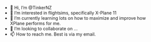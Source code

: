 - 👋 Hi, I’m @TinkerNZ
- 👀 I’m interested in flightsims, specifically X-Plane 11
- 🌱 I’m currently learning lots on how to maximize and improve how XPlane performs for me.
- 💞️ I’m looking to collaborate on ...
- 📫 How to reach me. Best is via my email.

<!---
TinkerNZ/TinkerNZ is a ✨ special ✨ repository because its `README.md` (this file) appears on your GitHub profile.
You can click the Preview link to take a look at your changes.
--->
